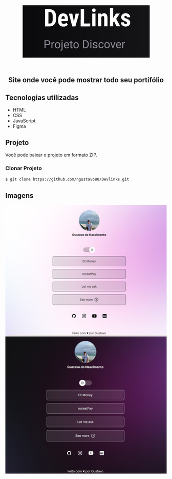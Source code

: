 <div align="center">
  <img src="./.github/devLinks.jpg" alt="DevLinks">
  <h2></br>Site onde você pode mostrar todo seu portifólio</h2>
</div>

## Tecnologias utilizadas

- HTML
- CSS
- JavaScript
- Figma

## Projeto

Você pode baixar o projeto em formato ZIP.

### Clonar Projeto

```bash
$ git clone https://github.com/ngustavo80/Devlinks.git
```

## Imagens

<div align="center">
  <img src="./.github/lightThemePreview.jpg" />
  <img src="./.github/darkThemePreview.jpg" />
</div>
